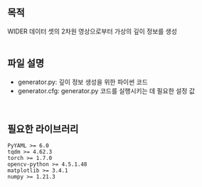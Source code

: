 ## 목적

WIDER 데이터 셋의 2차원 영상으로부터 가상의 깊이 정보를 생성  
<br/>

## 파일 설명
- generator.py: 깊이 정보 생성을 위한 파이썬 코드
- generator.cfg: generator.py 코드를 실행시키는 데 필요한 설정 값
<br/>
  
## 필요한 라이브러리
```
PyYAML >= 6.0
tqdm >= 4.62.3
torch >= 1.7.0
opencv-python >= 4.5.1.48
matplotlib >= 3.4.1
numpy >= 1.21.3
```
